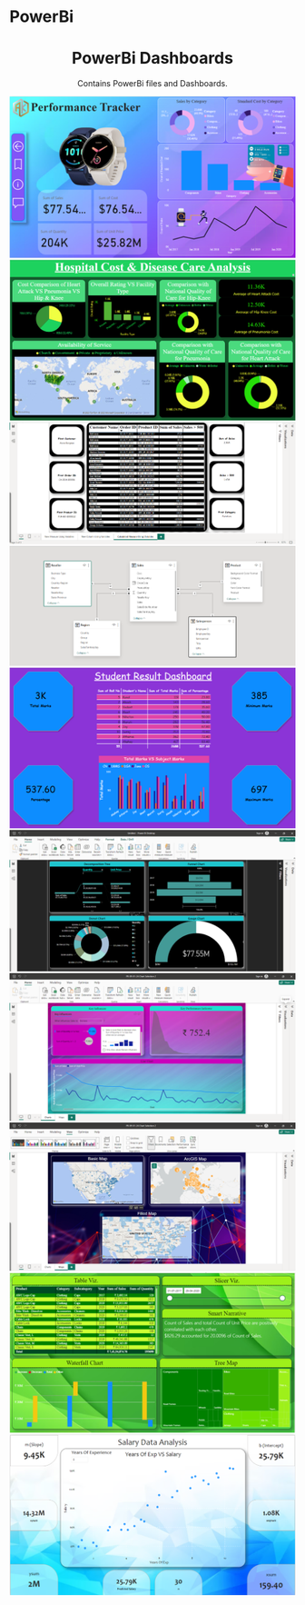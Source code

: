 # PowerBi


<h1 align="center">PowerBi Dashboards</h1>
<p align="center">Contains PowerBi files and Dashboards.</p>
<p align="center">
<img alt="Project" src="https://github.com/UserAK04/PowerBi/blob/main/Dashboards/Screenshot%202024-01-12%20141155.png">
<img alt="Project" src="https://github.com/UserAK04/PowerBi/blob/main/Dashboards/Screenshot%202023-12-14%20174124.png">
<img alt="Project" src="https://github.com/UserAK04/PowerBi/blob/main/Dashboards/Screenshot%202023-12-29%20210318.png">
<img alt="Project" src="https://github.com/UserAK04/PowerBi/blob/main/Dashboards/Screenshot%202024-01-04%20192859.png">
<img alt="Project" src="https://github.com/UserAK04/PowerBi/blob/main/Dashboards/Screenshot%202024-01-04%20213030.png">
<img alt="Project" src="https://github.com/UserAK04/PowerBi/blob/main/Dashboards/Screenshot%202024-01-08%20213039.png">
<img alt="Project" src="https://github.com/UserAK04/PowerBi/blob/main/Dashboards/Screenshot%202024-01-09%20193422.png">
<img alt="Project" src="https://github.com/UserAK04/PowerBi/blob/main/Dashboards/Screenshot%202024-01-09%20201004.png">
<img alt="Project" src="https://github.com/UserAK04/PowerBi/blob/main/Dashboards/Screenshot%202024-01-10%20200435.png">
<img alt="Project" src="https://github.com/UserAK04/PowerBi/blob/main/Dashboards/Screenshot%202024-01-15%20214132.png">
</p>

